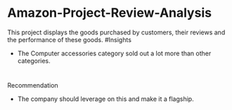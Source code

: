 # Amazon-Project-Review-Analysis
This project displays the goods purchased by customers, their reviews and the performance of these goods.
#Insights
- The Computer accessories category sold out a lot more than other categories.
#
Recommendation
- The company should leverage on this and make it a flagship.
